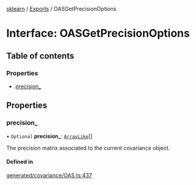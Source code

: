 [sklearn](../readme.md) / [Exports](../modules.md) / OASGetPrecisionOptions

# Interface: OASGetPrecisionOptions

## Table of contents

### Properties

- [precision\_](OASGetPrecisionOptions.md#precision_)

## Properties

### precision\_

• `Optional` **precision\_**: [`ArrayLike`](../modules.md#arraylike)[]

The precision matrix associated to the current covariance object.

#### Defined in

[generated/covariance/OAS.ts:437](https://github.com/transitive-bullshit/scikit-learn-ts/blob/367336a/packages/sklearn/src/generated/covariance/OAS.ts#L437)
